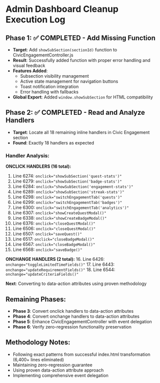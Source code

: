# Admin Dashboard Cleanup Execution Log

## Phase 1: ✅ COMPLETED - Add Missing Function
- **Target**: Add `showSubSection(sectionId)` function to CivicEngagementController.js
- **Result**: Successfully added function with proper error handling and visual feedback
- **Features Added**:
  - Subsection visibility management
  - Active state management for navigation buttons
  - Toast notification integration
  - Error handling with fallbacks
- **Global Export**: Added `window.showSubSection` for HTML compatibility

## Phase 2: ✅ COMPLETED - Read and Analyze Handlers
- **Target**: Locate all 18 remaining inline handlers in Civic Engagement section
- **Found**: Exactly 18 handlers as expected

### Handler Analysis:
**ONCLICK HANDLERS (16 total):**
1. Line 6274: `onclick="showSubSection('quest-stats')"`
2. Line 6279: `onclick="showSubSection('badge-stats')"`
3. Line 6284: `onclick="showSubSection('engagement-stats')"`
4. Line 6289: `onclick="showSubSection('streak-stats')"`
5. Line 6298: `onclick="switchEngagementTab('quests')"`
6. Line 6299: `onclick="switchEngagementTab('badges')"`
7. Line 6300: `onclick="switchEngagementTab('analytics')"`
8. Line 6307: `onclick="showCreateQuestModal()"`
9. Line 6338: `onclick="showCreateBadgeModal()"`
10. Line 6376: `onclick="closeQuestModal()"`
11. Line 6506: `onclick="closeQuestModal()"`
12. Line 6507: `onclick="saveQuest()"`
13. Line 6517: `onclick="closeBadgeModal()"`
14. Line 6567: `onclick="closeBadgeModal()"`
15. Line 6568: `onclick="saveBadge()"`

**ONCHANGE HANDLERS (2 total):**
16. Line 6426: `onchange="toggleLimitedTimeFields()"`
17. Line 6443: `onchange="updateRequirementFields()"`
18. Line 6544: `onchange="updateCriteriaFields()"`

**Next**: Converting to data-action attributes using proven methodology

## Remaining Phases:
- **Phase 3**: Convert onclick handlers to data-action attributes
- **Phase 4**: Convert onchange handlers to data-action attributes
- **Phase 5**: Enhance CivicEngagementController with event delegation
- **Phase 6**: Verify zero-regression functionality preservation

## Methodology Notes:
- Following exact patterns from successful index.html transformation (6,400+ lines eliminated)
- Maintaining zero-regression guarantee
- Using proven data-action attribute approach
- Implementing comprehensive event delegation